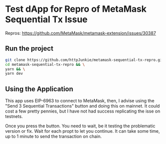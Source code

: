 # Test dApp for Repro of MetaMask Sequential Tx Issue

Repros: https://github.com/MetaMask/metamask-extension/issues/30387

## Run the project

```bash
git clone https://github.com/httpJunkie/metamask-sequential-tx-repro.git && \
cd metamask-sequential-tx-repro && \
yarn && \
yarn dev
```

## Using the Application

This app uses EIP-6963 to connect to MetaMask, then, I advise using the "Send 3 Sequential Transactions" button and doing this on mainnet. It could cost a few pretty pennies, but I have not had success replicating the isse on testnets.

Once you press the button. You need to wait, be it testing the problematic version or fix. Wait for each propt to let you continue. It can take some time, up to 1 minute to send the transaction on chain.
